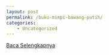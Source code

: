 ```yaml
---
layout: post
permalink: /buku-mimpi-bawang-putih/
categories:
    - Uncategorized
---
```


[Baca Selengkapnya](/05)